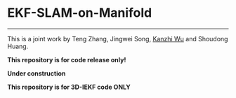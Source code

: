 # EKF-SLAM-on-Manifold

------------------------
This is a joint work by Teng Zhang, Jingwei Song, [Kanzhi Wu](kanzhi.me) and Shoudong Huang.


__This repository is for code release only!__

__Under construction__

__This repository is for 3D-IEKF code ONLY__
